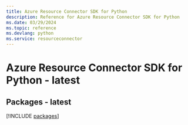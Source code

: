 ```yaml
---
title: Azure Resource Connector SDK for Python
description: Reference for Azure Resource Connector SDK for Python
ms.date: 03/29/2024
ms.topic: reference
ms.devlang: python
ms.service: resourceconnector
---
```

# Azure Resource Connector SDK for Python - latest
## Packages - latest
[!INCLUDE [packages](resource-connector-index.md)]